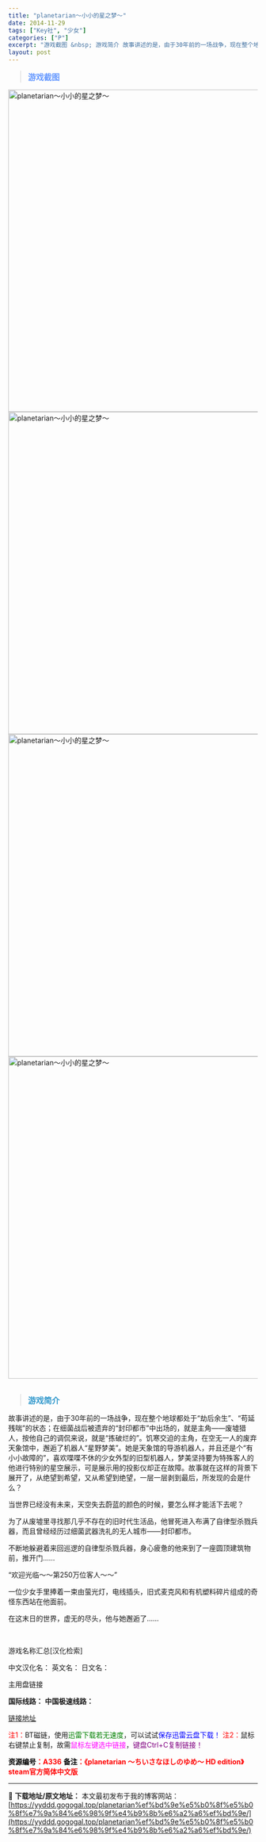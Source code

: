 ```yaml
---
title: "planetarian～小小的星之梦～"
date: 2014-11-29
tags: ["Key社", "少女"]
categories: ["P"]
excerpt: "游戏截图 &nbsp; 游戏简介 故事讲述的是，由于30年前的一场战争，现在整个地球都处于“劫后余生”、“苟延残喘”的状态；在细菌战后被遗弃的“封印都市”中出场的，就是主角——废墟猎人，按他自己的调侃来说，就是“拣破烂的”。饥寒交迫的主角，在空无一人的废弃天象馆中，邂逅了机器人“星野梦美”。她是天象&hellip;"
layout: post
---
```


<div>
<blockquote><b><span style="font-size: 12pt; color: #6699ff;">游戏截图</span></b></blockquote>
<div><img title="点击放大" src="https://yyddd.gogogal.top/wp-content/uploads/2025/04/20250430_6811ef6388cf5.webp" alt="planetarian～小小的星之梦～" width="650" /></div>
<div><img title="点击放大" src="https://yyddd.gogogal.top/wp-content/uploads/2025/04/20250430_6811ef6506fac.webp" alt="planetarian～小小的星之梦～" width="650" /></div>
<div><img title="点击放大" src="https://yyddd.gogogal.top/wp-content/uploads/2025/04/20250430_6811ef66c271a.webp" alt="planetarian～小小的星之梦～" width="650" /></div>
<div><img title="点击放大" src="https://yyddd.gogogal.top/wp-content/uploads/2025/04/20250430_6811ef689785a.webp" alt="planetarian～小小的星之梦～" width="650" /></div>
&nbsp;
<blockquote><b><span style="font-size: 12pt; color: #3399cc;">游戏简介</span></b></blockquote>
<div>故事讲述的是，由于30年前的一场战争，现在整个地球都处于“劫后余生”、“苟延残喘”的状态；在细菌战后被遗弃的“封印都市”中出场的，就是主角——废墟猎人，按他自己的调侃来说，就是“拣破烂的”。饥寒交迫的主角，在空无一人的废弃天象馆中，邂逅了机器人“星野梦美”。她是天象馆的导游机器人，并且还是个“有小小故障的”，喜欢喋喋不休的少女外型的旧型机器人，梦美坚持要为特殊客人的他进行特别的星空展示，可是展示用的投影仪却正在故障。故事就在这样的背景下展开了，从绝望到希望，又从希望到绝望，一层一层剥到最后，所发现的会是什么？

当世界已经没有未来，天空失去蔚蓝的颜色的时候，要怎么样才能活下去呢？

为了从废墟里寻找那几乎不存在的旧时代生活品，他冒死进入布满了自律型杀戮兵器，而且曾经经历过细菌武器洗礼的无人城市——封印都市。

不断地躲避着来回巡逻的自律型杀戮兵器，身心疲惫的他来到了一座圆顶建筑物前，推开门……

“欢迎光临～～第250万位客人～～”

一位少女手里捧着一束由萤光灯，电线插头，旧式麦克风和有机塑料碎片组成的奇怪东西站在他面前。

在这末日的世界，虚无的尽头，他与她邂逅了……</div>
&nbsp;

游戏名称汇总[汉化检索]

中文汉化名：
英文名：
日文名：
</div>
<div class="panel panel-primary">
<div class="panel-heading">主用盘链接</div>
<div class="panel-body">

<b>国际线路：</b>
<b>中国极速线路：</b>

<!--wechatfans start-->

<a href="https://pan.xunlei.com/s/VORzjfS4BacSK-Fu5tupVzVJA1?pwd=rdpz#">链接地址</a>

<!--wechatfans end-->
<span style="color: #ff0000;">注1：</span>BT磁链，使用<span style="color: #008000;">迅雷下载若无速度</span>，可以试试<span style="color: #0000ff;">保存迅雷云盘下载！</span>
<span style="color: #ff0000;">注2：</span>鼠标右键禁止复制，故需<span style="color: #ff00ff;">鼠标左键选中链接</span>，<span style="color: #800080;">键盘Ctrl+C复制链接！</span>

</div>
<div class="panel-footer"><span style="color: #ff0000;"><b><span style="color: #000000;">资源编号</span>：A336</b></span>
<span style="color: #ff0000;"><b><span style="color: #000000;">备注</span>：《planetarian ～ちいさなほしのゆめ～ HD edition》steam官方简体中文版</b></span></div>
</div>

---
📖 **下载地址/原文地址：** 本文最初发布于我的博客网站：[https://yyddd.gogogal.top/planetarian%ef%bd%9e%e5%b0%8f%e5%b0%8f%e7%9a%84%e6%98%9f%e4%b9%8b%e6%a2%a6%ef%bd%9e/](https://yyddd.gogogal.top/planetarian%ef%bd%9e%e5%b0%8f%e5%b0%8f%e7%9a%84%e6%98%9f%e4%b9%8b%e6%a2%a6%ef%bd%9e/)
